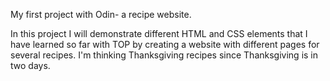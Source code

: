 My first project with Odin- a recipe website.

In this project I will demonstrate different HTML and CSS elements that I
have learned so far with TOP by creating a website with different pages
for several recipes. I'm thinking Thanksgiving recipes since Thanksgiving
is in two days.
